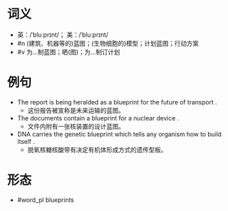 # 词义
- 英：/ˈbluːprɪnt/； 美：/ˈbluːprɪnt/
- #n (建筑、机器等的)蓝图；(生物细胞的)模型；计划蓝图；行动方案
- #v 为…制蓝图；晒(图)；为…制订计划
# 例句
- The report is being heralded as a blueprint for the future of transport .
	- 这份报告被宣称是未来运输的蓝图。
- The documents contain a blueprint for a nuclear device .
	- 文件内附有一张核装置的设计蓝图。
- DNA carries the genetic blueprint which tells any organism how to build itself .
	- 脱氧核糖核酸带有决定有机体形成方式的遗传型板。
# 形态
- #word_pl blueprints
